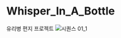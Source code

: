 # Whisper_In_A_Bottle
유리병 편지 프로젝트
![시퀀스 01_1](https://github.com/naviadev/Whisper_In_A_Bottle/assets/165625160/cc303085-4ab9-40ce-8adb-3e2a3c0109a7)
